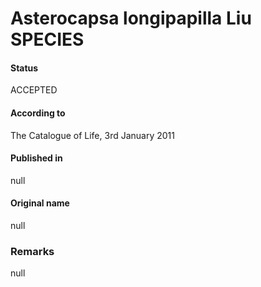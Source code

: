 Asterocapsa longipapilla Liu SPECIES
=======

#### Status
ACCEPTED

#### According to
The Catalogue of Life, 3rd January 2011

#### Published in
null

#### Original name
null

### Remarks
null